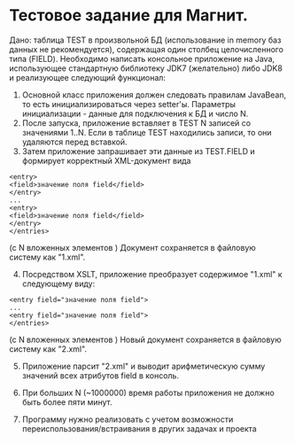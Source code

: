 # Тестовое задание для Магнит.

Дано: таблица TEST в произвольной БД (использование in memory баз данных не рекомендуется), содержащая один столбец целочисленного типа (FIELD).
Необходимо написать консольное приложение на Java, использующее стандартную библиотеку JDK7 (желательно) либо JDK8 и реализующее следующий функционал:
1. Основной класс приложения должен следовать правилам JavaBean, то есть инициализироваться через setter'ы. Параметры инициализации - данные для подключения к БД и число N.
2. После запуска, приложение вставляет в TEST N записей со значениями 1..N. Если в таблице TEST находились записи, то они удаляются перед вставкой.
3. Затем приложение запрашивает эти данные из TEST.FIELD и формирует корректный XML-документ вида
```<entries>
<entry>
<field>значение поля field</field>
</entry>
...
<entry>
<field>значение поля field</field>
</entry>
</entries>
```
(с N вложенных элементов <entry>)
Документ сохраняется в файловую систему как "1.xml".

4. Посредством XSLT, приложение преобразует содержимое "1.xml" к следующему виду:
```<entries>
<entry field="значение поля field">
...
<entry field="значение поля field">
</entries>
```
(с N вложенных элементов <entry>)
Новый документ сохраняется в файловую систему как "2.xml".

5. Приложение парсит "2.xml" и выводит арифметическую сумму значений всех атрибутов field в консоль.

6. При больших N (~1000000) время работы приложения не должно быть более пяти минут.

7. Программу нужно реализовать с учетом возможности переиспользования/встраивания в других задачах и проекта
